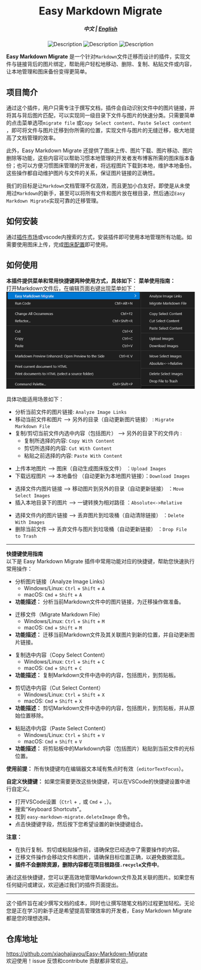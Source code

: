<div align="center" style="font-size: 1em;"><h1><strong>Easy Markdown Migrate</strong></h1></div>  
<div align="center" ><h5><strong>中文</strong> | <a href="https://github.com/xiaohajiayou/Easy-Markdown-Migrate/blob/dev/README_en.md"><strong>English</strong></a><h5></div>   
<p align="center" >  
  <img src="https://img.shields.io/badge/code_style-standard-brightgreen.svg?style=flat-square)](https://standardjs.com" alt="Description">  
  <img src="https://img.shields.io/github/license/xiaohajiayou/Easy-Markdown-Migrate" alt="Description">  
  <img src="https://img.shields.io/visual-studio-marketplace/stars/Hacode.easy-markdown-migrate?color=%23FFA500%20" alt="Description">  
</p>  



  



**Easy Markdown Migrate** 是一个针对`Markdown`文件迁移而设计的插件，实现文件与链接背后的图片绑定，帮助用户轻松地移动、删除、复制、粘贴文件或内容，让本地管理和图床备份变得更简单。



项目简介
---------------
通过这个插件，用户只需专注于撰写文档，插件会自动识别文件中的图片链接，并将其与背后图片匹配，可以实现同一级目录下文件与图片的快速分类。只需要简单的点击菜单选项`migrate file` 或`Copy Select content`、`Paste Select content` ，即可将文件与图片迁移到你所需的位置，实现文件与图片的无缝迁移，极大地提高了文档管理的效率。

此外，Easy Markdown Migrate 还提供了图床上传、图片下载、图片移动、图片删除等功能，这些内容可以帮助习惯本地管理的开发者发布博客所需的图床版本备份；也可以方便习惯图床管理的开发者，将远程图片下载到本地，维护本地备份。这些操作都自动维护图片与文件的关系，保证图片链接的正确性。

我们的目标是让`Markdown`文档管理不仅高效，而且更加小白友好。即使是从未使用过`Markdown`的新手，甚至可以将所有文件和图片放在根目录，然后通过`Easy Markdown Migrate`实现可靠的迁移管理。

如何安装
---------------
通过[插件市场](https://marketplace.visualstudio.com/vscode)或vscode内搜索的方式，安装插件即可使用本地管理所有功能。如需要使用图床上传，完成[图床配置](https://github.com/xiaohajiayou/Easy-Markdown-Migrate/wiki/Easy%E2%80%90Markdown%E2%80%90Migrate-document)即可使用。

如何使用
---------------
**本插件提供菜单和常用快捷键两种使用方式，具体如下：**
**菜单使用指南：**   
打开Markdown文件后，在编辑页面右键出现菜单如下：![alt text](https://raw.githubusercontent.com/xiaohajiayou/imagesBed/main/test/easy-markdown-migrate_how_to_use/m4777wb8.png)    

  具体功能适用场景如下：    
- 分析当前文件的图片链接:  `Analyze Image Links`  
- 移动当前文件和图片 --> 另外的目录（自动更新图片链接） :  `Migrate Markdown File`  
- 复制/剪切当前文件内选中内容（包括图片） --> 另外的目录下的文件内 : 
  - 复制所选择的内容:  `Copy With Content`  
  - 剪切所选择的内容:  `Cut With Content`  
  - 粘贴之前选择的内容:  `Paste With Content`  
+ 上传本地图片 --> 图床（自动生成图床版文件） ：`Upload Images`  
+ 下载远程图片 --> 本地备份 （自动更新为本地图片链接）：`Download Images`  
- 选择文件内图片链接 --> 移动图片到另外的目录（自动更新链接） ：`Move Select Images`  
- 插入本地目录下的图片 --> 一键转换为相对路径 ：`Absolute<->Relative`  
+ 选择文件内的图片链接 --> 丢弃图片到垃圾桶（自动清除链接） ：`Delete With Images`  
+ 删除当前文件 --> 丢弃文件与图片到垃圾桶（自动更新链接） ：`Drop File to Trash`  


* * *

**快捷键使用指南**  
以下是 Easy Markdown Migrate 插件中常用功能对应的快捷键，帮助您快速执行常用操作：  

- 分析图片链接（Analyze Image Links）
  *   Windows/Linux: `Ctrl` + `Shift` + `A`
  *   macOS: `Cmd` + `Shift` + `A`  
- **功能描述：** 分析当前Markdown文件中的图片链接，为迁移操作做准备。


+ 迁移文件（Migrate Markdown File）
  *   Windows/Linux: `Ctrl` + `Shift` + `M`
  *   macOS: `Cmd` + `Shift` + `M`
+ **功能描述：** 迁移当前Markdown文件及其关联图片到新的位置，并自动更新图片链接。


- 复制选中内容（Copy Select Content）
  *   Windows/Linux: `Ctrl` + `Shift` + `C`
  *   macOS: `Cmd` + `Shift` + `C`
- **功能描述：** 复制Markdown文件中选中的内容，包括图片，到剪贴板。


+ 剪切选中内容（Cut Select Content）
  *   Windows/Linux: `Ctrl` + `Shift` + `X`
  *   macOS: `Cmd` + `Shift` + `X`
+ **功能描述：** 剪切Markdown文件中选中的内容，包括图片，到剪贴板，并从原始位置移除。


- 粘贴选中内容（Paste Select Content）
  *   Windows/Linux: `Ctrl` + `Shift` + `V`
  *   macOS: `Cmd` + `Shift` + `V`
- **功能描述：** 将剪贴板中的Markdown内容（包括图片）粘贴到当前文件的光标位置。

**使用前提：** 所有快捷键均在编辑器文本域有焦点时有效（`editorTextFocus`）。

**自定义快捷键：** 如果您需要更改这些快捷键，可以在VSCode的快捷键设置中进行自定义。
*   打开VSCode设置（`Ctrl` + `,` 或 `Cmd` + `,`）。
*   搜索“Keyboard Shortcuts”。
*   找到 `easy-markdown-migrate.deleteImage` 命令。
*   点击快捷键字段，然后按下您希望设置的新快捷键组合。

**注意：**

*   在执行复制、剪切或粘贴操作前，请确保您已经选中了需要操作的内容。
*   迁移文件操作会移动文件和图片，请确保目标位置正确，以避免数据混乱。
*   **插件不会删除资源，删除内容都在项目根路径`.recycle`文件中**。

通过这些快捷键，您可以更高效地管理Markdown文件及其关联的图片。如果您有任何疑问或建议，欢迎通过我们的插件页面提出。

* * *

这个插件旨在减少撰写文档的成本，同时也让撰写随笔文档的过程更加轻松。无论您是正在学习的新手还是希望提高管理效率的开发者，Easy Markdown Migrate 都是您的理想选择。




仓库地址
---------------
https://github.com/xiaohajiayou/Easy-Markdown-Migrate  
欢迎使用！issue 反馈和contribute 贡献都非常欢迎。
